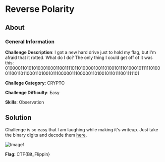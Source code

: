 # Reverse Polarity
## About

### General Information

__Challenge Description__: I got a new hard drive just to hold my flag, but I'm afraid that it rotted. What do I do? The only thing I could get off of it was this: 01000011010101000100011001111011010000100110100101110100010111110100011001101100011010010111000001110000011010010110111001111101

__Challege Category__: CRYPTO

__Challenge Difficulty__: Easy

__Skills__: Observation

## Solution

Challenge is so easy that I am laughing while making it's writeup. Just take the binary digits and decode them [here](https://www.rapidtables.com/convert/number/binary-to-ascii.html). 

![Image1]()

__Flag__: CTF{Bit_Flippin}
